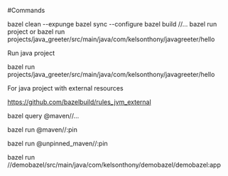 #Commands

bazel clean --expunge
bazel sync --configure
bazel build //...
bazel run project or 
bazel run projects/java_greeter/src/main/java/com/kelsonthony/javagreeter/hello

Run java project

bazel run projects/java_greeter/src/main/java/com/kelsonthony/javagreeter/hello

For java project with external resources

https://github.com/bazelbuild/rules_jvm_external

bazel query @maven//...

bazel run @maven//:pin

bazel run @unpinned_maven//:pin

bazel run //demobazel/src/main/java/com/kelsonthony/demobazel/demobazel:app